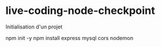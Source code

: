 # live-coding-node-checkpoint

Initialisation d'un projet

npm init -y
npm install express mysql cors nodemon
